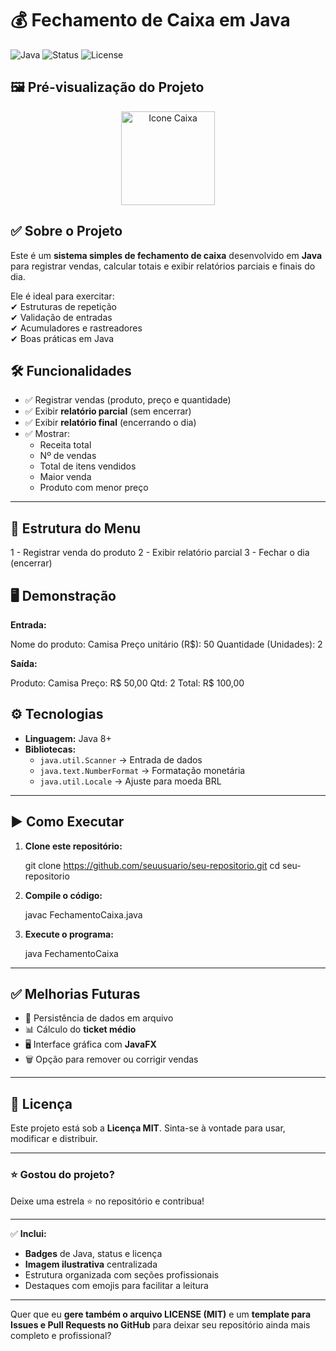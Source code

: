 # 💰 Fechamento de Caixa em Java  

![Java](https://img.shields.io/badge/Java-8%2B-blue?style=for-the-badge&logo=java)
![Status](https://img.shields.io/badge/Status-Concluído-brightgreen?style=for-the-badge)
![License](https://img.shields.io/badge/License-MIT-yellow?style=for-the-badge)

## 🖼 Pré-visualização do Projeto  

<p align="center">
  <img src="https://img.icons8.com/?size=512&id=12591&format=png" width="150" alt="Icone Caixa">
</p>


## ✅ Sobre o Projeto  
Este é um **sistema simples de fechamento de caixa** desenvolvido em **Java** para registrar vendas, calcular totais e exibir relatórios parciais e finais do dia.  

Ele é ideal para exercitar:  
✔ Estruturas de repetição  
✔ Validação de entradas  
✔ Acumuladores e rastreadores  
✔ Boas práticas em Java  


## 🛠 Funcionalidades  
- ✅ Registrar vendas (produto, preço e quantidade)  
- ✅ Exibir **relatório parcial** (sem encerrar)  
- ✅ Exibir **relatório final** (encerrando o dia)  
- ✅ Mostrar:  
  - Receita total  
  - Nº de vendas  
  - Total de itens vendidos  
  - Maior venda  
  - Produto com menor preço  

---

## 📌 Estrutura do Menu  

1 - Registrar venda do produto
2 - Exibir relatório parcial
3 - Fechar o dia (encerrar)


## 🖥 Demonstração  
**Entrada:**  

Nome do produto: Camisa
Preço unitário (R\$): 50
Quantidade (Unidades): 2


**Saída:**  

Produto:   Camisa
Preço:     R\$ 50,00
Qtd:       2
Total:     R\$ 100,00


## ⚙ Tecnologias  
- **Linguagem:** Java 8+  
- **Bibliotecas:**  
  - `java.util.Scanner` → Entrada de dados  
  - `java.text.NumberFormat` → Formatação monetária  
  - `java.util.Locale` → Ajuste para moeda BRL  

---

## ▶ Como Executar  
1. **Clone este repositório:**  

    git clone https://github.com/seuusuario/seu-repositorio.git
   cd seu-repositorio

3. **Compile o código:**

   javac FechamentoCaixa.java

4. **Execute o programa:**

   java FechamentoCaixa


---

## ✅ Melhorias Futuras

* 💾 Persistência de dados em arquivo
* 📊 Cálculo do **ticket médio**
* 🖥 Interface gráfica com **JavaFX**
* 🗑 Opção para remover ou corrigir vendas

---

## 📜 Licença

Este projeto está sob a **Licença MIT**.
Sinta-se à vontade para usar, modificar e distribuir.

---

### ⭐ Gostou do projeto?

Deixe uma estrela ⭐ no repositório e contribua!

---



✅ **Inclui:**
- **Badges** de Java, status e licença
- **Imagem ilustrativa** centralizada
- Estrutura organizada com seções profissionais
- Destaques com emojis para facilitar a leitura  

---

Quer que eu **gere também o arquivo LICENSE (MIT)** e um **template para Issues e Pull Requests no GitHub** para deixar seu repositório ainda mais completo e profissional?
```
